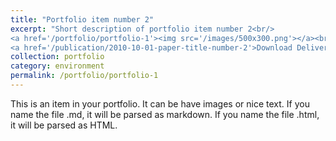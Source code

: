 ```yaml
---
title: "Portfolio item number 2"
excerpt: "Short description of portfolio item number 2<br/>
<a href='/portfolio/portfolio-1'><img src='/images/500x300.png'></a><br/>
<a href='/publication/2010-10-01-paper-title-number-2'>Download Delivery</a>"
collection: portfolio
category: environment
permalink: /portfolio/portfolio-1
---
```


This is an item in your portfolio. It can be have images or nice text. If you name the file .md, it will be parsed as markdown. If you name the file .html, it will be parsed as HTML. 
